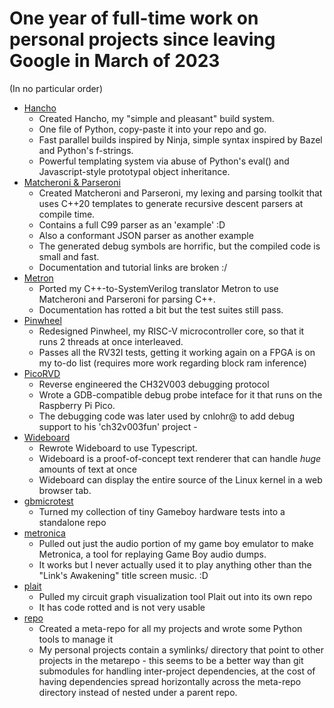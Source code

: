 # One year of full-time work on personal projects since leaving Google in March of 2023

(In no particular order)

- [Hancho](https://github.com/aappleby/hancho)
  - Created Hancho, my "simple and pleasant" build system.
  - One file of Python, copy-paste it into your repo and go.
  - Fast parallel builds inspired by Ninja, simple syntax inspired by Bazel and Python's f-strings.
  - Powerful templating system via abuse of Python's eval() and Javascript-style prototypal object inheritance.
- [Matcheroni & Parseroni](https://github.com/aappleby/matcheroni)
  - Created Matcheroni and Parseroni, my lexing and parsing toolkit that uses C++20 templates to generate recursive descent parsers at compile time.
  - Contains a full C99 parser as an 'example' :D
  - Also a conformant JSON parser as another example
  - The generated debug symbols are horrific, but the compiled code is small and fast.
  - Documentation and tutorial links are broken :/
- [Metron](https://github.com/aappleby/metron)
  - Ported my C++-to-SystemVerilog translator Metron to use Matcheroni and Parseroni for parsing C++.
  - Documentation has rotted a bit but the test suites still pass.
- [Pinwheel](https://github.com/aappleby/pinwheel)
  - Redesigned Pinwheel, my RISC-V microcontroller core, so that it runs 2 threads at once interleaved.
  - Passes all the RV32I tests, getting it working again on a FPGA is on my to-do list (requires more work regarding block ram inference)
- [PicoRVD](https://github.com/aappleby/picorvd)
  - Reverse engineered the CH32V003 debugging protocol
  - Wrote a GDB-compatible debug probe inteface for it that runs on the Raspberry Pi Pico.
  - The debugging code was later used by cnlohr@ to add debug support to his 'ch32v003fun' project - 
- [Wideboard](https://github.com/aappleby/wideboard)
  - Rewrote Wideboard to use Typescript.
  - Wideboard is a proof-of-concept text renderer that can handle _huge_ amounts of text at once
  - Wideboard can display the entire source of the Linux kernel in a web browser tab.
- [gbmicrotest](https://github.com/aappleby/gbmicrotest)
  - Turned my collection of tiny Gameboy hardware tests into a standalone repo
- [metronica](https://github.com/aappleby/metronica)
  - Pulled out just the audio portion of my game boy emulator to make Metronica, a tool for replaying Game Boy audio dumps.
  - It works but I never actually used it to play anything other than the "Link's Awakening" title screen music. :D
- [plait](https://github.com/aappleby/plait)
  - Pulled my circuit graph visualization tool Plait out into its own repo
  - It has code rotted and is not very usable
- [repo](https://github.com/aappleby/repo)
  - Created a meta-repo for all my projects and wrote some Python tools to manage it
  - My personal projects contain a symlinks/ directory that point to other projects in the metarepo - this seems to be a better way than git submodules for handling inter-project dependencies, at the cost of having dependencies spread horizontally across the meta-repo directory instead of nested under a parent repo.
